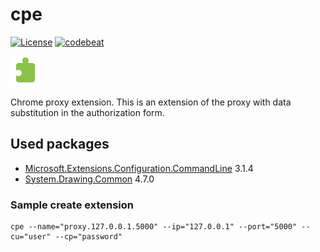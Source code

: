 # cpe

[![License](https://img.shields.io/badge/license-MIT-blue.svg?label=License&maxAge=86400)](./LICENSE)
[![codebeat][1]][2]

[1]: https://codebeat.co/badges/7d48f2be-145b-4a23-a43d-53dd56d0b2ea "Codebeat badge"
[2]: https://codebeat.co/projects/github-com-karpovdl-cpe-master "Codebeat"

[![](cpe/Resources/cpe48.png)](https://github.com/karpovdl/cpe)

Chrome proxy extension.
This is an extension of the proxy with data substitution in the authorization form.

## Used packages

- [Microsoft.Extensions.Configuration.CommandLine](https://www.nuget.org/packages/Microsoft.Extensions.Configuration.CommandLine) 3.1.4
- [System.Drawing.Common](https://www.nuget.org/packages/System.Drawing.Common) 4.7.0

### Sample create extension

```
cpe --name="proxy.127.0.0.1.5000" --ip="127.0.0.1" --port="5000" --cu="user" --cp="password"
```
